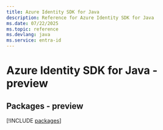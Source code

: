 ```yaml
---
title: Azure Identity SDK for Java
description: Reference for Azure Identity SDK for Java
ms.date: 07/22/2025
ms.topic: reference
ms.devlang: java
ms.service: entra-id
---
```

# Azure Identity SDK for Java - preview
## Packages - preview
[!INCLUDE [packages](identity-index.md)]